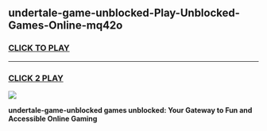 
## undertale-game-unblocked-Play-Unblocked-Games-Online-mq42o
<h3>
<a href="https://premium76.site?title=undertale-game-unblocked&ref=24A">CLICK TO PLAY</a></h3>
<hr>

<h3>
<a href="https://premium76.site?title=undertale-game-unblocked&ref=24A">CLICK 2 PLAY</a>
  
</h3>

<a href="https://premium76.site?title=undertale-game-unblocked&ref=24A"><img src="https://clearcache.store/games.png"></a>


**undertale-game-unblocked games unblocked: Your Gateway to Fun and Accessible Online Gaming**
